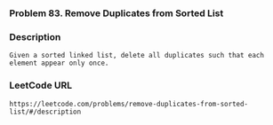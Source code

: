 ### Problem 83. Remove Duplicates from Sorted List

### Description 
	Given a sorted linked list, delete all duplicates such that each element appear only once.

### LeetCode URL 
	https://leetcode.com/problems/remove-duplicates-from-sorted-list/#/description
